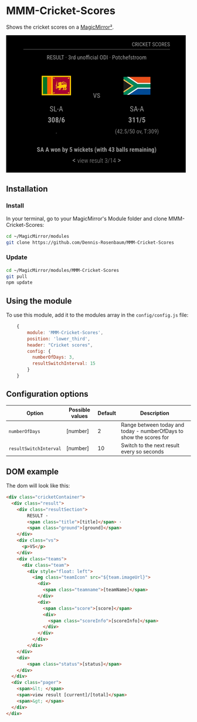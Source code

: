 # MMM-Cricket-Scores

Shows the cricket scores on a [MagicMirror²](https://github.com/MagicMirrorOrg/MagicMirror).

![Screenshot 2024-09-05 at 12 40 15](Example_1.png)

## Installation

### Install

In your terminal, go to your MagicMirror's Module folder and clone MMM-Cricket-Scores:

```bash
cd ~/MagicMirror/modules
git clone https://github.com/Dennis-Rosenbaum/MMM-Cricket-Scores
```

### Update

```bash
cd ~/MagicMirror/modules/MMM-Cricket-Scores
git pull
npm update
```

## Using the module

To use this module, add it to the modules array in the `config/config.js` file:

```js
    {
        module: 'MMM-Cricket-Scores',
        position: 'lower_third',
        header: "Cricket scores",
        config: {
          numberOfDays: 3,
          resultSwitchInterval: 15
        }
    }
```

## Configuration options

Option|Possible values|Default|Description
------|------|------|-----------
`numberOfDays`|[number]|2|Range between today and today - numberOfDays to show the scores for
`resultSwitchInterval`|[number]|10|Switch to the next result every so seconds

## DOM example
The dom will look like this:

```html
<div class="cricketContainer">
  <div class="result">
    <div class="resultSection">
        RESULT · 
        <span class="title">[title]</span> · 
        <span class="ground">[ground]</span>
    </div>
    <div class="vs">
      <p>VS</p>
    </div>  
    <div class="teams">
      <div class="team">
        <div style="float: left">
          <img class="teamIcon" src="${team.imageUrl}"> 
            <div>
              <span class="teamname">[teamName]</span>
            </div>
            <div>
              <span class="score">[score]</span>
              <div>
                <span class="scoreInfo">[scoreInfo]</span> 
              </div>
            </div> 
          </div>
        </div>
    </div>
    <div>
        <span class="status">[status]</span>
    </div>
  </div>
  <div class="pager">
    <span>&lt; </span>
    <span>view result [current]/[total]</span>
    <span>&gt; </span>
  </div>
</div>
```
